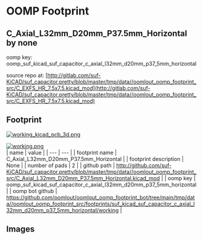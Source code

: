 # OOMP Footprint  
## C_Axial_L32mm_D20mm_P37.5mm_Horizontal  by none  
  
oomp key: oomp_suf_kicad_suf_capacitor_c_axial_l32mm_d20mm_p37_5mm_horizontal  
  
source repo at: [http://gitlab.com/suf-KiCAD/suf_capacitor.pretty/blob/master/tmp/data//oomlout_oomp_footprint_src/C_EXFS_HR_7.5x7.5.kicad_mod](http://gitlab.com/suf-KiCAD/suf_capacitor.pretty/blob/master/tmp/data//oomlout_oomp_footprint_src/C_EXFS_HR_7.5x7.5.kicad_mod)  
## Footprint  
  
[![working_kicad_pcb_3d.png](working_kicad_pcb_3d_600.png)](working_kicad_pcb_3d.png)  
  
[![working.png](working_600.png)](working.png)  
| name | value | 
| --- | --- | 
| footprint name | C_Axial_L32mm_D20mm_P37.5mm_Horizontal | 
| footprint description | None | 
| number of pads | 2 | 
| github path | http://github.com/suf-KiCAD/suf_capacitor.pretty/blob/master/tmp/data//oomlout_oomp_footprint_src/C_Axial_L32mm_D20mm_P37.5mm_Horizontal.kicad_mod | 
| oomp key | oomp_suf_kicad_suf_capacitor_c_axial_l32mm_d20mm_p37_5mm_horizontal | 
| oomp bot github | https://github.com/oomlout/oomlout_oomp_footprint_bot/tree/main/tmp/data//oomlout_oomp_footprint_src/footprints/suf_kicad_suf_capacitor_c_axial_l32mm_d20mm_p37_5mm_horizontal/working | 
## Images  
